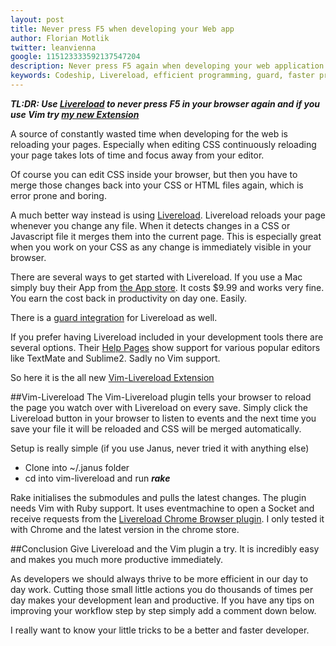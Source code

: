 ```yaml
---
layout: post
title: Never press F5 when developing your Web app
author: Florian Motlik
twitter: leanvienna
google: 115123333592137547204
description: Never press F5 again when developing your web application. Use Livereload instead!
keywords: Codeship, Livereload, efficient programming, guard, faster programming, software development, top 10 tools do program faster
---
```


***TL:DR: Use [Livereload](http://livereload.com/) to never press F5 in your browser again and if you use Vim try [my new
Extension](https://github.com/flomotlik/vim-livereload)***

A source of constantly wasted time when developing for the web is reloading
your pages. Especially when editing CSS continuously reloading your page
takes lots of time and focus away from your editor.

Of course you can edit CSS inside your browser, but then you have to
merge those changes back into your CSS or HTML files again, which is
error prone and boring.

A much better way instead is using [Livereload](http://livereload.com/).
Livereload reloads your
page whenever you change any file. When it detects changes in a CSS or
Javascript file it merges them into the current page. This is especially
great when you work on your CSS as any change is immediately visible in
your browser.

There are several ways to get started with Livereload. If you use a
Mac simply buy their App from [the App
store](http://itunes.apple.com/us/app/livereload/id482898991?mt=12). It costs $9.99 and works
very fine. You earn the cost back in productivity on day one. Easily.

There is a [guard
integration](https://github.com/guard/guard-livereload) for Livereload as well.

If you prefer having Livereload included in your development tools there
are several options. Their [Help
Pages](http://help.livereload.com/kb/editor-support/using-custom-scripts-to-support-other-editors)
show support for various popular editors like TextMate and Sublime2.
Sadly no Vim support.

So here it is the all new [Vim-Livereload Extension](https://github.com/flomotlik/vim-livereload)

##Vim-Livereload
The Vim-Livereload plugin tells your browser to reload the page you
watch over with Livereload on every save. Simply click the Livereload
button in your browser to listen to events and the next time you save
your file it will be reloaded and CSS will be merged automatically.

Setup is really simple (if you use Janus, never tried it with anything
else)

* Clone into ~/.janus folder
* cd into vim-livereload and run ***rake***

Rake initialises the submodules and pulls the latest changes. The plugin
needs Vim with Ruby support. It uses eventmachine to open a Socket and
receive requests from the [Livereload Chrome Browser
plugin](https://chrome.google.com/webstore/detail/jnihajbhpnppcggbcgedagnkighmdlei).
I only tested it with Chrome and the latest version in the chrome store.

##Conclusion
Give Livereload and the Vim plugin a try. It is incredibly easy and
makes you much more productive immediately.

As developers we should always thrive to be more efficient in our day to day work.
Cutting those small little actions you do thousands of times per day makes your
development lean and productive. If you have any tips on improving your
workflow step by step simply add a comment down below.

I really want to know your little tricks to be a better and faster developer.

